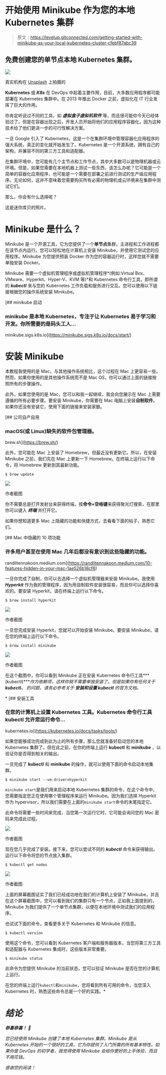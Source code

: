 # 开始使用 Minikube 作为您的本地 Kubernetes 集群

> 原文：<https://levelup.gitconnected.com/getting-started-with-minikube-as-your-local-kubernetes-cluster-cfebf87abc39>

## 免费创建您的单节点本地 Kubernetes 集群。

![](img/cd3a9787056489c1f65076526827790a.png)

真实机构在 [Unsplash](https://unsplash.com/?utm_source=unsplash&utm_medium=referral&utm_content=creditCopyText) 上拍摄的

**Kubernetes** 或 ***K8s*** 在 DevOps 中起着主要作用，目前，大多数应用程序都可能部署在 Kubernetes 集群中。在 2013 年推出 Docker 之前，虚拟化在 IT 行业发挥了巨大的作用。

你肯定听说过不同的工具，如 ***虚拟盒子******虚拟机软件*** 等，而且很可能你今天已经体验过了。但是在容器出现之后，开发人员开始将他们的应用程序容器化，因为这种技术给了他们更进一步的可行性解决方案。

一旦 Google 引入了 Kubernetes，这是一个在集群环境中管理容器化应用程序的强大系统，真正的变化就开始发生了。Kubernetes 是一个开源系统，拥有自己的架构，并兼容不同的第三方工具和适配器。

在集群环境中，您可能有几个主节点和工作节点，其中大多数可以是物理机器或云环境。但是，如果您需要在本地机器上测试一些东西，该怎么办呢？它可能是一个简单的容器化应用程序，也可能是一个需要在部署之前进行测试的生产级应用程序。无论如何，这并不意味着您需要购买所有必需的物理机或云环境来在集群中测试它们。

那么，你会有什么选择呢？

这是迷你库贝的照片。

# Minikube 是什么？

Minikube 是一个开源工具，它为您提供了一个**单节点**集群，主进程和工作进程都在该节点内运行。您可以轻松地在计算机上安装 Minikube，并使用它测试您的应用程序。Minikube 为您提供预装 Docker 作为您的容器运行时，这样您就不需要单独安装 Docker。

Minikube 需要一个虚拟机管理程序或虚拟机管理程序*(例如:Virtual Box、VMware、Hyperkit、Hyper-V、KVM 等)*和 Kubernetes 命令行工具，即所谓的 ***kubectl*** 来与您的 Kubernetes 工作负载和服务进行交互。您可以使用以下链接根据您的操作系统安装 Minikube。

 [## minikube 启动

### minikube 是本地 Kubernetes，专注于让 Kubernetes 易于学习和开发。你所需要的是码头工人…

minikube.sigs.k8s.io](https://minikube.sigs.k8s.io/docs/start/) 

# 安装 Minikube

本教程我使用的是 Mac，与其他操作系统相比，这个过程在 Mac 上更容易一些。然而，如果你使用的是其他操作系统而不是 Mac OS，你可以通过上面的链接按照所有的步骤操作。

此外，如果您使用的是 Mac，您可以和我一起继续，我会向您展示在 Mac 上需要遵循的所有必要步骤。要安装 Minikube，你需要在 Mac 电脑上安装**自制软件**。如果你还没有安装它，使用下面的链接来安装家酿。

[](https://brew.sh/) [## 公司自产自用

### macOS(或 Linux)缺失的软件包管理器。

brew.sh](https://brew.sh/) 

此外，您可能在 Mac 上安装了 Homebrew，但最近没有更新它。所以，在安装 Minikube 之前，我们先在 Mac 上更新一下 Homebrew。在终端上运行以下命令，将 Homebrew 更新到其最新功能。

```
$ brew update
```

![](img/131a9c0169c9b339a87205abb9095311.png)

作者截图

你不需要总是打开发射台来获得终端，按**命令+空格键**来获得聚光灯搜索，在那里你可以键入 ***终端*** 并打开它。

如果你想知道更多 Mac 上隐藏的功能和快捷方式，去看看下面的帖子，熟悉它们。

[](https://randiltennakoon.medium.com/10-features-hidden-in-your-mac-1ae526b18cf6) [## Mac 中隐藏的 10 项功能

### 许多用户甚至在使用 Mac 几年后都没有意识到这些隐藏的功能。

randiltennakoon.medium.com](https://randiltennakoon.medium.com/10-features-hidden-in-your-mac-1ae526b18cf6) 

一旦你完成了自制，你可以去选择一个虚拟机管理器来安装 Minikube。我使用 ***Hyperkit*** 作为我的管理程序，因为用自制软件安装很容易，而且你可以选择你喜欢的。要安装 Hyperkit，请在终端上运行以下命令。

```
$ brew install hyperkit
```

![](img/2aa1deecea1d47bd6913fdf862ce2c00.png)

作者截图

一旦您完成安装 Hyperkit，您就可以开始安装 Minikube。要安装 Minikube，请在您的终端上运行以下命令。

```
$ brew install minikube
```

![](img/cbb414b1e497f8e63de0b87a339f8963.png)

作者截图

在这个截图中，你可以看到 Minikube 正在安装 Kubernetes 命令行工具***(kubectl)****作为依赖项，这样你就不需要单独安装了。但是如果你有任何关于 ***kubectl、*** 的问题，请务必参考关于 ***安装和设置 kubectl*** 的官方文档。*

*[](https://kubernetes.io/docs/tasks/tools/) [## 安装工具

### 在您的计算机上设置 Kubernetes 工具。Kubernetes 命令行工具 kubectl 允许您运行命令…

kubernetes.io](https://kubernetes.io/docs/tasks/tools/) 

如果您能够成功完成到此为止的所有步骤，那么您就准备好启动您的本地 Kubernetes 集群了。但在此之前，在你的终端上运行 **kubectl** 和 **minikube** ，以验证你是否得到相关的输出。

一旦完成了 **kubectl** 和 **minikube** 的操作，就可以使用下面的命令启动本地集群。

```
$ minikube start --vm-driver=hyperkit
```

`minikube start`是我们用来启动本地 Kubernetes 集群的命令，在这个命令中，您需要指定您正在使用哪个管理程序来运行 Minikube。因为我们选择 Hyperkit 作为 hypervisor，所以我们需要在上面的`minikube start`命令的末尾指定它。

此命令将需要一些时间来完成，当您第一次运行它时，它可能会询问您的 Mac 密码来完成此过程。

![](img/5bd080d58cd4d523cd89a104f92c0306.png)

作者截图

现在您几乎完成了安装。接下来，您可以尝试不同的 ***kubectl*** 命令来获得输出。运行以下命令将您的节点放入集群。

```
$ kubectl get nodes
```

![](img/b764d572ab9171ad123a1cc233212d3e.png)

作者截图

上面的屏幕截图证实了我们已经成功地在我们的计算机上安装了 Minikube，并且在这个屏幕截图中，您可以看到我们的集群只有一个节点，正如我上面提到的，Minikube 为我们提供了一个单节点集群，以便在本地环境中测试我们的应用程序。

也试试下面的命令，查看更多关于 Kubernetes 和 Minikube 的信息。

```
$ kubectl version
```

使用这个命令，您可以看到 Kubernetes 客户端和服务器版本，当您将第三方工具和适配器与 Kubernetes 集成时，这些版本非常重要。

```
$ minikube status
```

此命令为您提供 Minikube 的当前状态，您可以验证 Minikube 是否在您的计算机上运行。

在您的终端上运行`kubectl`和`minikube`，您将看到所有可用的命令，当您深入 Kubernetes 时，熟悉这些命令总是一个好的实践。* 

# *结论*

****恭喜恭喜！*** 🎉*

*您已经使用 Minikube 创建了本地 Kubernetes 集群。Minikube 是从 Kubernetes 开始的一个很好的工具，它为你提供了入门所需的所有基本特性。如果你是 DevOps 的初学者，我觉得使用 Minikube 会给你更好的上手体验，而且不用花钱。*

*感谢您的阅读！*